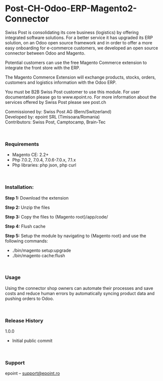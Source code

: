 # Post-CH-Odoo-ERP-Magento2-Connector

<p>Swiss Post is consolidating its core business (logistics) by offering integrated software solutions. For a better service it has upgraded its ERP solution, on an Odoo open source framework and in order to offer a more easy onboarding for e-commerce customers, we developed an open source connector between Odoo and Magento.</p>

<p>Potential customers can use the free Magento Commerce extension to integrate the front store with the ERP.</p>

<p>The Magento Commerce Extension will exchange products, stocks, orders, customers and logistics information with the Odoo ERP.</p>

<p>You must be B2B Swiss Post customer to use this module. For user documentation please go to www.epoint.ro. For more information about the services offered by Swiss Post please see post.ch</p>

Commissioned by: Swiss Post AG (Bern/Switzerland)</br>
Developed by: epoint SRL (Timisoara/Romania)</br>
Contributors: Swiss Post, Camptocamp, Brain-Tec

</br>
<h3>Requirements</h3>

- Magento CE: 2.2+
- Php 7.0.2, 7.0.4, 7.0.6-7.0.x, 7.1.x
- Php libraries: php json, php curl

</br>
<h3>Installation:</h3>

<p><b>Step 1:</b> Download the extension</p>
<p><b>Step 2:</b> Unzip the files</p>
<p><b>Step 3:</b> Copy the files to {Magento root}/app/code/</p>
<p><b>Step 4:</b> Flush cache</p>
<p><b>Step 5:</b> Setup the module by navigating to {Magento root} and use the following commands:</p>
<ul>
<li>./bin/magento setup:upgrade</li>
<li>./bin/magento cache:flush</li>
</ul>

</br>
<h3>Usage</h3>

Using the connector shop owners can automate their processes and save costs and reduce human errors by automatically syncing product data and pushing orders to Odoo.

</br>
<h3>Release History</h3>

1.0.0
- Initial public commit

</br>
<h3>Support</h3>
<p>epoint – <a href="mailto:support@epoint.ro" target="_top">support@epoint.ro</a></p>
